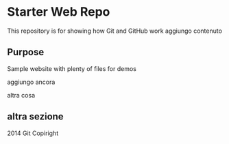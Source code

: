 # Starter Web Repo

This repository is for showing how Git and GitHub work
aggiungo contenuto
## Purpose

Sample website with plenty of files for demos

aggiungo ancora

altra cosa
## altra sezione



2014 Git Copiright
